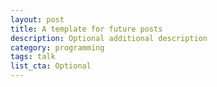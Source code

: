 ```yaml
---
layout: post
title: A template for future posts
description: Optional additional description
category: programming
tags: talk
list_cta: Optional
---
```

